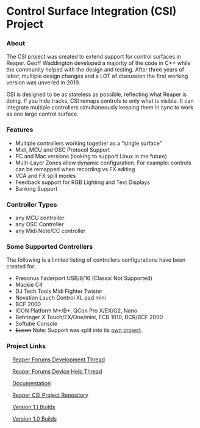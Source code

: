 # Control Surface Integration (CSI) Project

### About

The CSI project was created to extend support for control surfaces in Reaper. Geoff Waddington developed a majority of the code in C++ while the community helped with the design and testing. After three years of labor, multiple design changes and a LOT of discussion the first working version was unveiled in 2019.

CSI is designed to be as stateless as possible, reflecting what Reaper is doing. If you hide tracks, CSI remaps controls to only what is visible. It can integrate multiple controllers simultaneously keeping them in sync to work as one large control surface. 

### Features

- Multiple controllers working together as a "single surface"
- Midi, MCU and OSC Protocol Support
- PC and Mac versions (looking to support Linux in the future) 
- Multi-Layer Zones allow dynamic configuration. For example: controls can be remapped when recording vs FX editing
- VCA and FX spill modes
- Feedback support for RGB Lighting and Text Displays
- Banking Support



### Controller Types

- any MCU controller
- any OSC Controller
- any Midi Note/CC controller

### Some Supported Controllers

The following is a limited listing of controllers configurations have been created for:

- Presonus Faderport USB/8/16 (Classic Not Supported)
- Mackie C4
- DJ Tech Tools Midi Fighter Twister
- Novation Lauch Control XL pad mini
- BCF 2000
- ICON Platform M+/B+, QCon Pro X/EX/G2, Nano
- Behringer X Touch/EX/One/mini, FCB 1010, BCR/BCF 2000
- Softube Console 
- ~~Eucon~~ Note: Support was split into its [own project](https://github.com/reaper-csi/reaper_csurf_integrator).


### Project Links
&nbsp;&nbsp;&nbsp;&nbsp;[Reaper Forums Development Thread](https://forum.cockos.com/showthread.php?t=183143)

&nbsp;&nbsp;&nbsp;&nbsp;[Reaper Forums Device Help Thread](https://forum.cockos.com/showthread.php?t=245280)

&nbsp;&nbsp;&nbsp;&nbsp;[Documentation](https://github.com/GeoffAWaddington/reaper_csurf_integrator/wiki)

&nbsp;&nbsp;&nbsp;&nbsp;[Reaper CSI Project Repository](https://github.com/reaper-csi/reaper_csurf_integrator)

&nbsp;&nbsp;&nbsp;&nbsp;[Version 1.1 Builds](https://stash.reaper.fm/v/42437/CSI%20v1_1.zip)

&nbsp;&nbsp;&nbsp;&nbsp;[Version 1.0 Builds](https://stash.reaper.fm/v/40638/CSI%20v1_0.zip)
